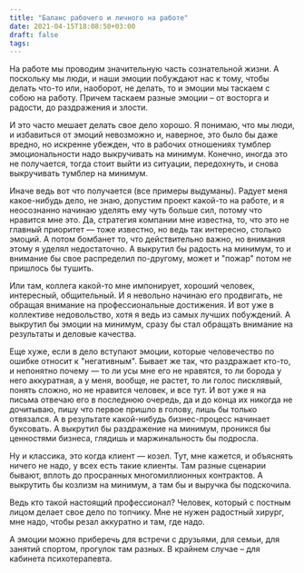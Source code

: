 ```yaml
---
title: "Баланс рабочего и личного на работе"
date: 2021-04-15T18:08:50+03:00
draft: false
tags:
---
```


На работе мы проводим значительную часть сознательной жизни. А поскольку мы люди, и наши эмоции побуждают нас к тому,
чтобы делать что-то или, наоборот, не делать, то и эмоции мы таскаем с собою на работу. Причем таскаем разные эмоции –
от восторга и радости, до раздражения и злости.

И это часто мешает делать свое дело хорошо. Я понимаю, что мы люди, и избавиться от эмоций невозможно и, наверное, это
было бы даже вредно, но искренне убежден, что в рабочих отношениях тумблер эмоциональности надо выкручивать на минимум.
Конечно, иногда это не получается, тогда стоит выйти из ситуации, передохнуть, и снова выкручивать тумблер на минимум.


<!--more-->

Иначе ведь вот что получается (все примеры выдуманы). Радует меня какое-нибудь дело, не знаю, допустим проект какой-то
на работе, и я неосознанно начинаю уделять ему чуть больше сил, потому что нравится мне это. Да, стратегия компании мне
известна, то, что это не главный приоритет — тоже известно, но ведь так интересно, столько эмоций. А потом бомбанет то,
что действительно важно, но внимания этому я уделял недостаточно. А выкрутил бы радость на минимум, то и внимание бы
свое распределил по-другому, может и "пожар" потом не пришлось бы тушить.

Или там, коллега какой-то мне импонирует, хороший человек, интересный, общительный. И я невольно начинаю его
продвигать, не обращая внимание на профессиональные достижения. И вот уже в коллективе недовольство, хотя я ведь из
самых лучших побуждений. А выкрутил бы эмоции на минимум, сразу бы стал обращать внимание на результаты и деловые
качества.

Еще хуже, если в дело вступают эмоции, которые человечество по ошибке относит к "негативным". Бывает же так, что
раздражает кто-то, и непонятно почему — то ли усы мне его не нравятся, то ли борода у него аккуратная, а у меня,
вообще, не растет, то ли голос писклявый, понять сложно, но не нравится человек, и все тут. И вот уже я на письма
отвечаю его в последнюю очередь, да и до конца их никогда не дочитываю, пишу что первое пришло в голову, лишь бы только
отвязался. А в результате какой-нибудь бизнес-процесс начинает буксовать. А выкрутил бы раздражение на минимум, проникся
бы ценностями бизнеса, глядишь и маржинальность бы подросла.

Ну и классика, это когда клиент — козел. Тут, мне кажется, и объяснять ничего не надо, у всех есть такие клиенты. Там
разные сценарии бывают, вплоть до просранных многомиллионных контрактов. А выкрутить бы козлизм на минимум, а там бы и
выручка бы подскочила.

Ведь кто такой настоящий профессионал? Человек, который с постным лицом делает свое дело по топчику. Мне не нужен
радостный хирург, мне надо, чтобы резал аккуратно и там, где надо.

А эмоции можно приберечь для встречи с друзьями, для семьи, для занятий спортом, прогулок там разных. В крайнем случае –
для кабинета психотерапевта.

